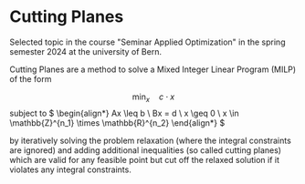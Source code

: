 # Cutting Planes
Selected topic in the course "Seminar Applied Optimization" in the spring semester 2024 at the university of Bern.

Cutting Planes are a method to solve a Mixed Integer Linear Program (MILP) of the form

$$\min_x \quad c \cdot x$$
subject to
$
\begin{align*}
Ax \leq b \\
Bx = d \\
x \geq 0 \\
x \in \mathbb{Z}^{n_1} \times \mathbb{R}^{n_2}
\end{align*}
$

by iteratively solving the problem relaxation (where the integral constraints are ignored) and adding additional inequalities (so called cutting planes) which
are valid for any feasible point but cut off the relaxed solution if it violates any integral constraints.
